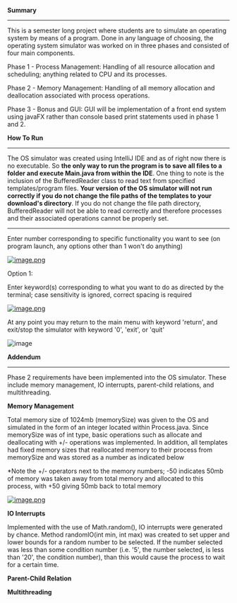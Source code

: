 **Summary**

-----------------------------------

This is a semester long project where students are to simulate an operating system by means of a program. Done in any language of choosing, the operating system simulator was worked on in three phases and consisted of four main components.

Phase 1 - Process Management: Handling of all resource allocation and scheduling; anything related to CPU and its processes.

Phase 2 - Memory Management: Handling of all memory allocation and deallocation associated with process operations.

Phase 3 - Bonus and GUI: GUI will be implementation of a front end system using javaFX rather than console based print statements used in phase 1 and 2. 

**How To Run**

-----------------------------------

The OS simulator was created using IntelliJ IDE and as of right now there is no executable. So **the only way to run the program is to save all files to a folder and execute Main.java from within the IDE**. One thing to note is the inclusion of the BufferedReader class to read text from specified templates/program files. **Your version of the OS simulator will not run correctly if you do not change the file paths of the templates to your download's directory**. If you do not change the file path directory, BufferedReader will not be able to read correctly and therefore processes and their associated operations cannot be properly set. 

-----------------------------------

Enter number corresponding to specific functionality you want to see (on program launch, any options other than 1 won't do anything)

[![image.png](https://i.postimg.cc/pr00y3t4/image.png)](https://postimg.cc/0KwGBWj0)

Option 1:

Enter keyword(s) corresponding to what you want to do as directed by the terminal; case sensitivity is ignored, correct spacing is required

[![image.png](https://i.postimg.cc/ZKxNP6BY/image.png)](https://postimg.cc/MvXXqMmg)

At any point you may return to the main menu with keyword 'return', and exit/stop the simulator with keyword '0', 'exit', or 'quit' 

![image](https://user-images.githubusercontent.com/61268356/140006314-2dbdf94f-ab22-45fe-8eb0-d394807a76ac.png)

**Addendum**

-----------------------------------

Phase 2 requirements have been implemented into the OS simulator. These include memory management, IO interrupts, parent-child relations, and multithreading.

**Memory Management**

Total memory size of 1024mb (memorySize) was given to the OS and simulated in the form of an integer located within Process.java. Since memorySize was of int type, basic operations such as allocate and deallocating with +/- operations was implemented. In addition, all templates had fixed memory sizes that reallocated memory to their process from memorySize and was stored as a number as indicated below

*Note the +/- operators next to the memory numbers; -50 indicates 50mb of memory was taken away from total memory and allocated to this process, with +50 giving 50mb back to total memory 

[![image.png](https://i.postimg.cc/2yT2wqnT/image.png)](https://postimg.cc/8fJRkzKr)



**IO Interrupts**

Implemented with the use of Math.random(), IO interrupts were generated by chance. Method randomIO(int min, int max) was created to set upper and lower bounds for a random number to be selected. If the number selected was less than some condition number (i.e. '5', the number selected, is less than '20', the condition number), than this would cause the process to wait for a certain time. 

**Parent-Child Relation**


**Multithreading**


